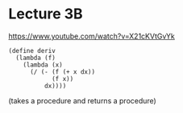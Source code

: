 # Lecture 3B

https://www.youtube.com/watch?v=X21cKVtGvYk

```
(define deriv
  (lambda (f)
    (lambda (x)
      (/ (- (f (+ x dx))
            (f x))
          dx))))
```

(takes a procedure and returns a procedure)

